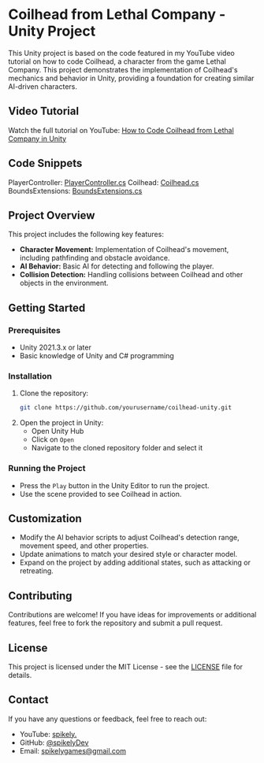 # Coilhead from Lethal Company - Unity Project

This Unity project is based on the code featured in my YouTube video tutorial on how to code Coilhead, a character from the game Lethal Company. This project demonstrates the implementation of Coilhead's mechanics and behavior in Unity, providing a foundation for creating similar AI-driven characters.

## Video Tutorial

Watch the full tutorial on YouTube: [How to Code Coilhead from Lethal Company in Unity](https://www.youtube.com/watch?v=YOUR_VIDEO_LINK)

## Code Snippets
PlayerController: [PlayerController.cs]("https://github.com/spikelyDev/coilhead-tutorial/blob/main/Assets/Scripts/PlayerController.cs")
Coilhead: [Coilhead.cs]("https://github.com/spikelyDev/coilhead-tutorial/blob/main/Assets/Scripts/Coilhead.cs")
BoundsExtensions: [BoundsExtensions.cs]("https://github.com/spikelyDev/coilhead-tutorial/blob/main/Assets/Scripts/Extensions/BoundsExtensions.cs")

## Project Overview

This project includes the following key features:

- **Character Movement:** Implementation of Coilhead's movement, including pathfinding and obstacle avoidance.
- **AI Behavior:** Basic AI for detecting and following the player.
- **Collision Detection:** Handling collisions between Coilhead and other objects in the environment.

## Getting Started

### Prerequisites

- Unity 2021.3.x or later
- Basic knowledge of Unity and C# programming

### Installation

1. Clone the repository:
    ```bash
    git clone https://github.com/yourusername/coilhead-unity.git
    ```
2. Open the project in Unity:
    - Open Unity Hub
    - Click on `Open`
    - Navigate to the cloned repository folder and select it

### Running the Project

- Press the `Play` button in the Unity Editor to run the project.
- Use the scene provided to see Coilhead in action.

## Customization

- Modify the AI behavior scripts to adjust Coilhead's detection range, movement speed, and other properties.
- Update animations to match your desired style or character model.
- Expand on the project by adding additional states, such as attacking or retreating.

## Contributing

Contributions are welcome! If you have ideas for improvements or additional features, feel free to fork the repository and submit a pull request.

## License

This project is licensed under the MIT License - see the [LICENSE](LICENSE) file for details.

## Contact

If you have any questions or feedback, feel free to reach out:

- YouTube: [spikely.](https://www.youtube.com/channel/spikely.)
- GitHub: [@spikelyDev](https://github.com/spikelyDev)
- Email: spikelygames@gmail.com
